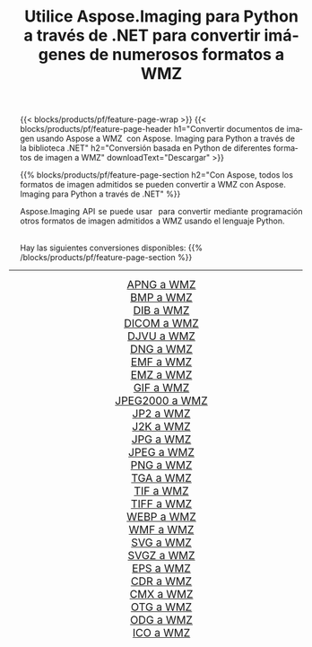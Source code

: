 ﻿---
title: Utilice Aspose.Imaging para Python a través de .NET para convertir imágenes de numerosos formatos a WMZ 
weight: 3920
url: /es/python-net/conversion/to/wmz/ 
lang: es
langdirlevel: 2
locales: zh-hans,ja,it,ru,de,es,fr,nl,id,lt,pl,pt,vi,tr,ko,zh-hant,ar,hi,th,sv,cs,uk,he
description: Puede usar Aspose.Imaging para Python a través de la biblioteca .NET para convertir una variedad de formatos a WMZ
---

{{< blocks/products/pf/feature-page-wrap >}}
{{< blocks/products/pf/feature-page-header h1="Convertir documentos de imagen usando Aspose a WMZ  con Aspose. Imaging para Python a través de la biblioteca .NET" h2="Conversión basada en Python de diferentes formatos de imagen a WMZ" downloadText="Descargar" >}}


{{% blocks/products/pf/feature-page-section  h2="Con Aspose, todos los formatos de imagen admitidos se pueden convertir a WMZ con Aspose. Imaging para Python a través de .NET" %}}
<p align=justify>Aspose.Imaging API se puede usar  para convertir mediante programación otros formatos de imagen admitidos a WMZ usando el lenguaje Python.</p>
<br/>
Hay las siguientes conversiones disponibles:
{{% /blocks/products/pf/feature-page-section %}}
<div class="container-fluid productfamilypage bg-gray">
    <div class="convertypes bg-gray agp-content section">
        <div class="container">
		<hr style="margin-left:-20px;"/>
		<div class="row other-converters" style="gap: 10px;font-size: 19px;text-align:center;">
		    <div class='col-md-2 other-converter remove-lp remove-rp'><a href="/imaging/es/python-net/conversion/apng-to-wmz/" style="padding:15px;">APNG a WMZ</a></div>
<div class='col-md-2 other-converter remove-lp remove-rp'><a href="/imaging/es/python-net/conversion/bmp-to-wmz/" style="padding:15px;">BMP a WMZ</a></div>
<div class='col-md-2 other-converter remove-lp remove-rp'><a href="/imaging/es/python-net/conversion/dib-to-wmz/" style="padding:15px;">DIB a WMZ</a></div>
<div class='col-md-2 other-converter remove-lp remove-rp'><a href="/imaging/es/python-net/conversion/dicom-to-wmz/" style="padding:15px;">DICOM a WMZ</a></div>
<div class='col-md-2 other-converter remove-lp remove-rp'><a href="/imaging/es/python-net/conversion/djvu-to-wmz/" style="padding:15px;">DJVU a WMZ</a></div>
<div class='col-md-2 other-converter remove-lp remove-rp'><a href="/imaging/es/python-net/conversion/dng-to-wmz/" style="padding:15px;">DNG a WMZ</a></div>
<div class='col-md-2 other-converter remove-lp remove-rp'><a href="/imaging/es/python-net/conversion/emf-to-wmz/" style="padding:15px;">EMF a WMZ</a></div>
<div class='col-md-2 other-converter remove-lp remove-rp'><a href="/imaging/es/python-net/conversion/emz-to-wmz/" style="padding:15px;">EMZ a WMZ</a></div>
<div class='col-md-2 other-converter remove-lp remove-rp'><a href="/imaging/es/python-net/conversion/gif-to-wmz/" style="padding:15px;">GIF a WMZ</a></div>
<div class='col-md-2 other-converter remove-lp remove-rp'><a href="/imaging/es/python-net/conversion/jpeg2000-to-wmz/" style="padding:15px;">JPEG2000 a WMZ</a></div>
<div class='col-md-2 other-converter remove-lp remove-rp'><a href="/imaging/es/python-net/conversion/jp2-to-wmz/" style="padding:15px;">JP2 a WMZ</a></div>
<div class='col-md-2 other-converter remove-lp remove-rp'><a href="/imaging/es/python-net/conversion/j2k-to-wmz/" style="padding:15px;">J2K a WMZ</a></div>
<div class='col-md-2 other-converter remove-lp remove-rp'><a href="/imaging/es/python-net/conversion/jpg-to-wmz/" style="padding:15px;">JPG a WMZ</a></div>
<div class='col-md-2 other-converter remove-lp remove-rp'><a href="/imaging/es/python-net/conversion/jpeg-to-wmz/" style="padding:15px;">JPEG a WMZ</a></div>
<div class='col-md-2 other-converter remove-lp remove-rp'><a href="/imaging/es/python-net/conversion/png-to-wmz/" style="padding:15px;">PNG a WMZ</a></div>
<div class='col-md-2 other-converter remove-lp remove-rp'><a href="/imaging/es/python-net/conversion/tga-to-wmz/" style="padding:15px;">TGA a WMZ</a></div>
<div class='col-md-2 other-converter remove-lp remove-rp'><a href="/imaging/es/python-net/conversion/tif-to-wmz/" style="padding:15px;">TIF a WMZ</a></div>
<div class='col-md-2 other-converter remove-lp remove-rp'><a href="/imaging/es/python-net/conversion/tiff-to-wmz/" style="padding:15px;">TIFF a WMZ</a></div>
<div class='col-md-2 other-converter remove-lp remove-rp'><a href="/imaging/es/python-net/conversion/webp-to-wmz/" style="padding:15px;">WEBP a WMZ</a></div>
<div class='col-md-2 other-converter remove-lp remove-rp'><a href="/imaging/es/python-net/conversion/wmf-to-wmz/" style="padding:15px;">WMF a WMZ</a></div>
<div class='col-md-2 other-converter remove-lp remove-rp'><a href="/imaging/es/python-net/conversion/svg-to-wmz/" style="padding:15px;">SVG a WMZ</a></div>
<div class='col-md-2 other-converter remove-lp remove-rp'><a href="/imaging/es/python-net/conversion/svgz-to-wmz/" style="padding:15px;">SVGZ a WMZ</a></div>
<div class='col-md-2 other-converter remove-lp remove-rp'><a href="/imaging/es/python-net/conversion/eps-to-wmz/" style="padding:15px;">EPS a WMZ</a></div>
<div class='col-md-2 other-converter remove-lp remove-rp'><a href="/imaging/es/python-net/conversion/cdr-to-wmz/" style="padding:15px;">CDR a WMZ</a></div>
<div class='col-md-2 other-converter remove-lp remove-rp'><a href="/imaging/es/python-net/conversion/cmx-to-wmz/" style="padding:15px;">CMX a WMZ</a></div>
<div class='col-md-2 other-converter remove-lp remove-rp'><a href="/imaging/es/python-net/conversion/otg-to-wmz/" style="padding:15px;">OTG a WMZ</a></div>
<div class='col-md-2 other-converter remove-lp remove-rp'><a href="/imaging/es/python-net/conversion/odg-to-wmz/" style="padding:15px;">ODG a WMZ</a></div>
<div class='col-md-2 other-converter remove-lp remove-rp'><a href="/imaging/es/python-net/conversion/ico-to-wmz/" style="padding:15px;">ICO a WMZ</a></div>
                </div>
        </div>
    </div>
</div>
<br/>

